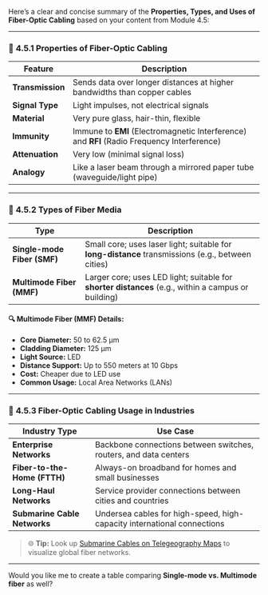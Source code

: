 Here’s a clear and concise summary of the **Properties, Types, and Uses of Fiber-Optic Cabling** based on your content from Module 4.5:

---

### 📌 **4.5.1 Properties of Fiber-Optic Cabling**

| Feature          | Description                                                                                 |
| ---------------- | ------------------------------------------------------------------------------------------- |
| **Transmission** | Sends data over longer distances at higher bandwidths than copper cables                    |
| **Signal Type**  | Light impulses, not electrical signals                                                      |
| **Material**     | Very pure glass, hair-thin, flexible                                                        |
| **Immunity**     | Immune to **EMI** (Electromagnetic Interference) and **RFI** (Radio Frequency Interference) |
| **Attenuation**  | Very low (minimal signal loss)                                                              |
| **Analogy**      | Like a laser beam through a mirrored paper tube (waveguide/light pipe)                      |

---

### 📌 **4.5.2 Types of Fiber Media**

| Type                        | Description                                                                                         |
| --------------------------- | --------------------------------------------------------------------------------------------------- |
| **Single-mode Fiber (SMF)** | Small core; uses laser light; suitable for **long-distance** transmissions (e.g., between cities)   |
| **Multimode Fiber (MMF)**   | Larger core; uses LED light; suitable for **shorter distances** (e.g., within a campus or building) |

#### 🔍 Multimode Fiber (MMF) Details:

* **Core Diameter:** 50 to 62.5 µm
* **Cladding Diameter:** 125 µm
* **Light Source:** LED
* **Distance Support:** Up to 550 meters at 10 Gbps
* **Cost:** Cheaper due to LED use
* **Common Usage:** Local Area Networks (LANs)

---

### 📌 **4.5.3 Fiber-Optic Cabling Usage in Industries**

| Industry Type                | Use Case                                                                |
| ---------------------------- | ----------------------------------------------------------------------- |
| **Enterprise Networks**      | Backbone connections between switches, routers, and data centers        |
| **Fiber-to-the-Home (FTTH)** | Always-on broadband for homes and small businesses                      |
| **Long-Haul Networks**       | Service provider connections between cities and countries               |
| **Submarine Cable Networks** | Undersea cables for high-speed, high-capacity international connections |

> 🌐 **Tip:** Look up [Submarine Cables on Telegeography Maps](https://www.submarinecablemap.com) to visualize global fiber networks.

---

Would you like me to create a table comparing **Single-mode vs. Multimode fiber** as well?
